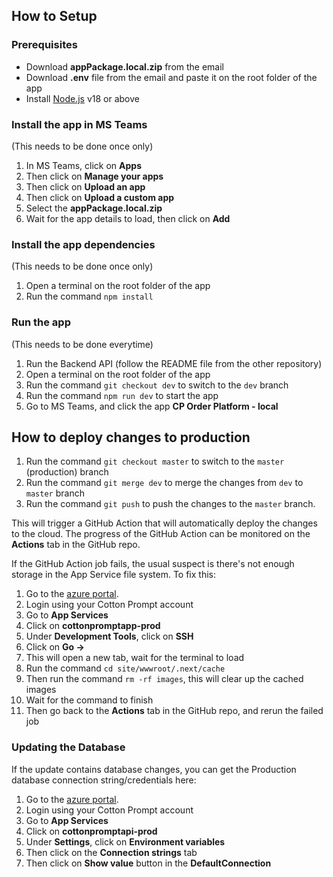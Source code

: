 ## How to Setup

### Prerequisites

- Download **appPackage.local.zip** from the email
- Download **.env** file from the email and paste it on the root folder of the app
- Install [Node.js](https://nodejs.org/en) v18 or above

### Install the app in MS Teams

(This needs to be done once only)

1. In MS Teams, click on **Apps**
2. Then click on **Manage your apps**
3. Then click on **Upload an app**
4. Then click on **Upload a custom app**
5. Select the **appPackage.local.zip**
6. Wait for the app details to load, then click on **Add**

### Install the app dependencies

(This needs to be done once only)

1. Open a terminal on the root folder of the app
2. Run the command `npm install`

### Run the app

(This needs to be done everytime)

1. Run the Backend API (follow the README file from the other repository)
2. Open a terminal on the root folder of the app
3. Run the command `git checkout dev` to switch to the `dev` branch
4. Run the command `npm run dev` to start the app
5. Go to MS Teams, and click the app **CP Order Platform - local**

## How to deploy changes to production

1. Run the command `git checkout master` to switch to the `master` (production) branch
2. Run the command `git merge dev` to merge the changes from `dev` to `master` branch
3. Run the command `git push` to push the changes to the `master` branch.

This will trigger a GitHub Action that will automatically deploy the changes to the cloud. The progress of the GitHub Action can be monitored on the **Actions** tab in the GitHub repo.

If the GitHub Action job fails, the usual suspect is there's not enough storage in the App Service file system. To fix this:

1. Go to the [azure portal](https://portal.azure.com/).
2. Login using your Cotton Prompt account
3. Go to **App Services**
4. Click on **cottonpromptapp-prod**
5. Under **Development Tools**, click on **SSH**
6. Click on **Go ->**
7. This will open a new tab, wait for the terminal to load
8. Run the command `cd site/wwwroot/.next/cache`
9. Then run the command `rm -rf images`, this will clear up the cached images
10. Wait for the command to finish
11. Then go back to the **Actions** tab in the GitHub repo, and rerun the failed job

### Updating the Database

If the update contains database changes, you can get the Production database connection string/credentials here:

1. Go to the [azure portal](https://portal.azure.com/).
2. Login using your Cotton Prompt account
3. Go to **App Services**
4. Click on **cottonpromptapi-prod**
5. Under **Settings**, click on **Environment variables**
6. Then click on the **Connection strings** tab
7. Then click on **Show value** button in the **DefaultConnection**
